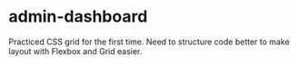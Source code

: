 # admin-dashboard

Practiced CSS grid for the first time.
Need to structure code better to make layout with Flexbox and Grid easier.
